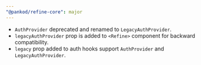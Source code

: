 ```yaml
---
"@pankod/refine-core": major
---
```


-   `AuthProvider` deprecated and renamed to `LegacyAuthProvider`.
-   `legacyAuthProvider` prop is added to `<Refine>` component for backward compatibility.
-   `legacy` prop added to auth hooks support `AuthProvider` and `LegacyAuthProvider`.
